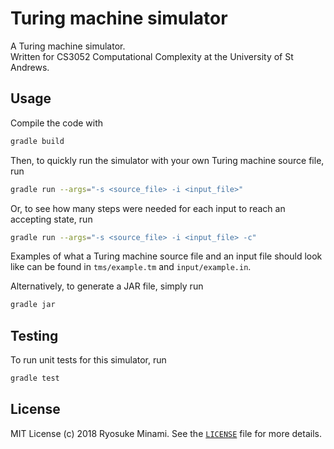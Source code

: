 # Turing machine simulator

A Turing machine simulator. \
Written for CS3052 Computational Complexity at the University of St Andrews.

## Usage

Compile the code with 

```sh
gradle build
```

Then, to quickly run the simulator with your own Turing machine source file, run

```sh
gradle run --args="-s <source_file> -i <input_file>"
```

Or, to see how many steps were needed for each input to reach an accepting state, run

```sh
gradle run --args="-s <source_file> -i <input_file> -c"
```

Examples of what a Turing machine source file and an input file should look like can be found in `tms/example.tm` and `input/example.in`. 

Alternatively, to generate a JAR file, simply run

```sh 
gradle jar
```

## Testing

To run unit tests for this simulator, run

```bash
gradle test
```

## License

MIT License (c) 2018 Ryosuke Minami. See the [`LICENSE`](./LICENSE) file for more details.
